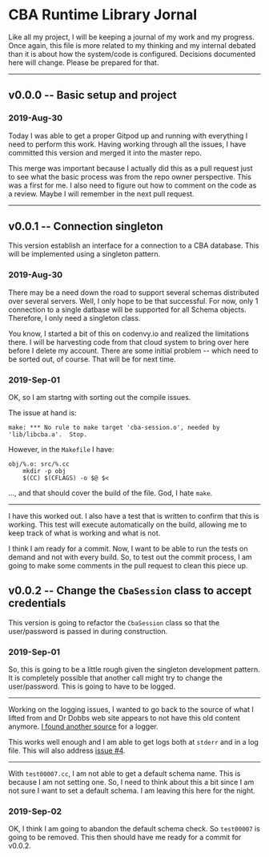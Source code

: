 # CBA Runtime Library Jornal

Like all my project, I will be keeping a journal of my work and my progress.  Once again, this file is more related to my thinking and my internal debated than it is about how the system/code is configured.  Decisions documented here will change.  Please be prepared for that.

---

## v0.0.0 -- Basic setup and project

### 2019-Aug-30

Today I was able to get a proper Gitpod up and running with everything I need to perform this work.  Having working through all the issues, I have committed this version and merged it into the master repo.

This merge was important because I actually did this as a pull request just to see what the basic process was from the repo owner perspective.  This was a first for me.  I also need to figure out how to comment on the code as a review.  Maybe I will remember in the next pull request.

---

## v0.0.1 -- Connection singleton

This version establish an interface for a connection to a CBA database.  This will be implemented using a singleton pattern.

### 2019-Aug-30

There may be a need down the road to support several schemas distributed over several servers.  Well, I only hope to be that successful.  For now, only 1 connection to a single datbase will be supported for all Schema objects.  Therefore, I only need a singleton class.

You know, I started a bit of this on codenvy.io and realized the limitations there.  I will be harvesting code from that cloud system to bring over here before I delete my account.  There are some initial problem -- which need to be sorted out, of course.  That will be for next time.


### 2019-Sep-01

OK, so I am startng with sorting out the compile issues.

The issue at hand is:

```
make: *** No rule to make target 'cba-session.o', needed by 'lib/libcba.a'.  Stop.
```

However, in the `Makefile` I have:

```
obj/%.o: src/%.cc
	mkdir -p obj
	$(CC) $(CFLAGS) -o $@ $<
```

..., and that should cover the build of the file.  God, I hate `make`.

---

I have this worked out.  I also have a test that is written to confirm that this is working.  This test will execute automatically on the build, allowing me to keep track of what is working and what is not.

I think I am ready for a commit.  Now, I want to be able to run the tests on demand and not with every build.  So, to test out the commit process, I am going to make some comments in the pull request to clean this piece up.


## v0.0.2 -- Change the `CbaSession` class to accept credentials

This version is going to refactor the `CbaSession` class so that the user/password is passed in during construction.

### 2019-Sep-01

So, this is going to be a little rough given the singleton development pattern.  It is completely possible that another call might try to change the user/password.  This is going to have to be logged.

---

Working on the logging issues, I wanted to go back to the source of what I lifted from and Dr Dobbs web site appears to not have this old content anymore.  [I found another source](https://github.com/mmueller/clog) for a logger.

This works well enough and I am able to get logs both at `stderr` and in a log file.  This will also address [issue #4](https://github.com/eryjus/cba-library/issues/4).

---

With `test00007.cc`, I am not able to get a default schema name.  This is because I am not setting one.  So, I need to think about this a bit since I am not sure I want to set a default schema.  I am leaving this here for the night.


### 2019-Sep-02

OK, I think I am going to abandon the default schema check.  So `test00007` is going to be removed.  This then should have me ready for a commit for v0.0.2.


